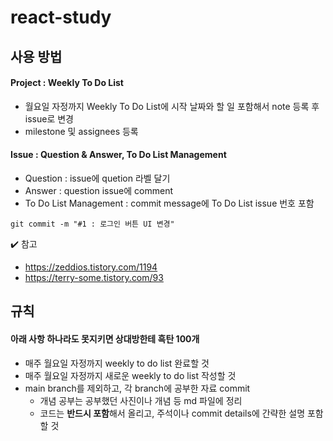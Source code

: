 # react-study 
## 사용 방법
#### Project : Weekly To Do List
- 월요일 자정까지 Weekly To Do List에 시작 날짜와 할 일 포함해서 note 등록 후 issue로 변경
- milestone 및 assignees 등록


#### Issue : Question & Answer, To Do List Management
- Question : issue에 quetion 라벨 달기
- Answer : question issue에 comment
- To Do List Management : commit message에 To Do List issue 번호 포함
```shell
git commit -m "#1 : 로그인 버튼 UI 변경"
```

✔️ 참고 
- https://zeddios.tistory.com/1194
- https://terry-some.tistory.com/93

## 규칙
#### 아래 사항 하나라도 못지키면 상대방한테 흑탄 100개 
- 매주 월요일 자정까지 weekly to do list 완료할 것
- 매주 월요일 자정까지 새로운 weekly to do list 작성할 것
- main branch를 제외하고, 각 branch에 공부한 자료 commit 
  + 개념 공부는 공부했던 사진이나 개념 등 md 파일에 정리
  + 코드는 **반드시 포함**해서 올리고, 주석이나 commit details에 간략한 설명 포함할 것
